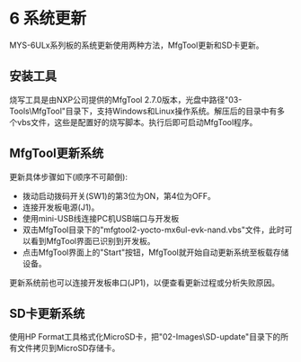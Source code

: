 # 6 系统更新

MYS-6ULx系列板的系统更新使用两种方法，MfgTool更新和SD卡更新。

## 安装工具

烧写工具是由NXP公司提供的MfgTool 2.7.0版本，光盘中路径"03-Tools\MfgTool"目录下，支持Windows和Linux操作系统。解压后的目录中有多个vbs文件，这些是配置好的烧写脚本。执行后即可启动MfgTool程序。

## MfgTool更新系统

更新具体步骤如下(顺序不可颠倒):

* 拨动启动拨码开关(SW1)的第3位为ON，第4位为OFF。
* 连接开发板电源(J1)。
* 使用mini-USB线连接PC机USB端口与开发板
* 双击MfgTool目录下的"mfgtool2-yocto-mx6ul-evk-nand.vbs"文件，此时可以看到MfgTool界面已识别到开发板。
* 点击MfgTool界面上的"Start"按钮，MfgTool就开始自动更新系统至板载存储设备。

更新系统前也可以连接开发板串口(JP1)，以便查看更新过程或分析失败原因。

## SD卡更新系统

使用HP Format工具格式化MicroSD卡，把"02-Images\SD-update"目录下的所有文件拷贝到MicroSD存储卡。

